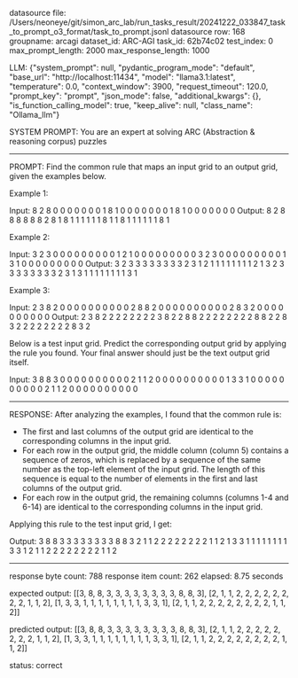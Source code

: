 datasource file: /Users/neoneye/git/simon_arc_lab/run_tasks_result/20241222_033847_task_to_prompt_o3_format/task_to_prompt.jsonl
datasource row: 168
groupname: arcagi
dataset_id: ARC-AGI
task_id: 62b74c02
test_index: 0
max_prompt_length: 2000
max_response_length: 1000

LLM:
{"system_prompt": null, "pydantic_program_mode": "default", "base_url": "http://localhost:11434", "model": "llama3.1:latest", "temperature": 0.0, "context_window": 3900, "request_timeout": 120.0, "prompt_key": "prompt", "json_mode": false, "additional_kwargs": {}, "is_function_calling_model": true, "keep_alive": null, "class_name": "Ollama_llm"}

SYSTEM PROMPT:
You are an expert at solving ARC (Abstraction & reasoning corpus) puzzles

---

PROMPT:
Find the common rule that maps an input grid to an output grid, given the examples below.

Example 1:

Input:
8 2 8 0 0 0 0 0 0 0
1 8 1 0 0 0 0 0 0 0
1 8 1 0 0 0 0 0 0 0
Output:
8 2 8 8 8 8 8 8 2 8
1 8 1 1 1 1 1 1 8 1
1 8 1 1 1 1 1 1 8 1

Example 2:

Input:
3 2 3 0 0 0 0 0 0 0 0 0
1 2 1 0 0 0 0 0 0 0 0 0
3 2 3 0 0 0 0 0 0 0 0 0
1 3 1 0 0 0 0 0 0 0 0 0
Output:
3 2 3 3 3 3 3 3 3 3 2 3
1 2 1 1 1 1 1 1 1 1 2 1
3 2 3 3 3 3 3 3 3 3 2 3
1 3 1 1 1 1 1 1 1 1 3 1

Example 3:

Input:
2 3 8 2 0 0 0 0 0 0 0 0 0 0
2 8 8 2 0 0 0 0 0 0 0 0 0 0
2 8 3 2 0 0 0 0 0 0 0 0 0 0
Output:
2 3 8 2 2 2 2 2 2 2 2 3 8 2
2 8 8 2 2 2 2 2 2 2 2 8 8 2
2 8 3 2 2 2 2 2 2 2 2 8 3 2

Below is a test input grid. Predict the corresponding output grid by applying the rule you found. Your final answer should just be the text output grid itself.

Input:
3 8 8 3 0 0 0 0 0 0 0 0 0 0
2 1 1 2 0 0 0 0 0 0 0 0 0 0
1 3 3 1 0 0 0 0 0 0 0 0 0 0
2 1 1 2 0 0 0 0 0 0 0 0 0 0


---

RESPONSE:
After analyzing the examples, I found that the common rule is:

* The first and last columns of the output grid are identical to the corresponding columns in the input grid.
* For each row in the output grid, the middle column (column 5) contains a sequence of zeros, which is replaced by a sequence of the same number as the top-left element of the input grid. The length of this sequence is equal to the number of elements in the first and last columns of the output grid.
* For each row in the output grid, the remaining columns (columns 1-4 and 6-14) are identical to the corresponding columns in the input grid.

Applying this rule to the test input grid, I get:

Output:
3 8 8 3 3 3 3 3 3 3 3 8 8 3
2 1 1 2 2 2 2 2 2 2 2 1 1 2
1 3 3 1 1 1 1 1 1 1 1 3 3 1
2 1 1 2 2 2 2 2 2 2 2 1 1 2

---


response byte count: 788
response item count: 262
elapsed: 8.75 seconds

expected output:
[[3, 8, 8, 3, 3, 3, 3, 3, 3, 3, 3, 8, 8, 3], [2, 1, 1, 2, 2, 2, 2, 2, 2, 2, 2, 1, 1, 2], [1, 3, 3, 1, 1, 1, 1, 1, 1, 1, 1, 3, 3, 1], [2, 1, 1, 2, 2, 2, 2, 2, 2, 2, 2, 1, 1, 2]]

predicted output:
[[3, 8, 8, 3, 3, 3, 3, 3, 3, 3, 3, 8, 8, 3], [2, 1, 1, 2, 2, 2, 2, 2, 2, 2, 2, 1, 1, 2], [1, 3, 3, 1, 1, 1, 1, 1, 1, 1, 1, 3, 3, 1], [2, 1, 1, 2, 2, 2, 2, 2, 2, 2, 2, 1, 1, 2]]

status: correct
